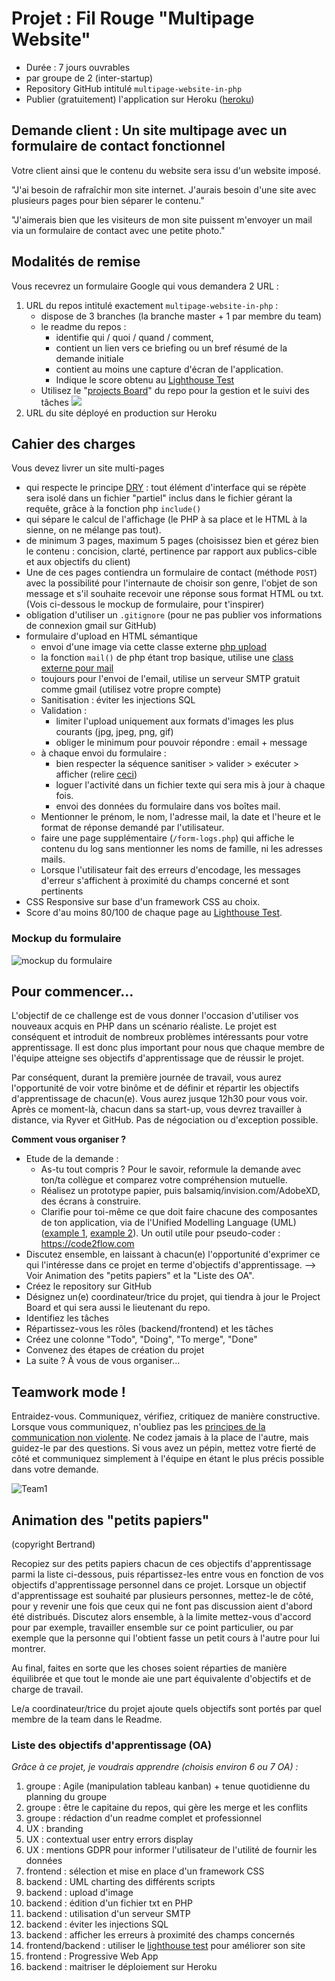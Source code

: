 # Projet : Fil Rouge "Multipage Website"

- Durée : 7 jours ouvrables
- par groupe de 2 (inter-startup)
- Repository GitHub intitulé `multipage-website-in-php`
- Publier (gratuitement) l'application sur Heroku ([heroku](https://www.heroku.com))

## Demande client : Un site multipage avec un formulaire de contact fonctionnel

Votre client ainsi que le contenu du website sera issu d'un website imposé.

"J'ai besoin de rafraîchir mon site internet. J'aurais besoin d'une site avec plusieurs pages pour bien séparer le contenu."

"J'aimerais bien que les visiteurs de mon site puissent m'envoyer un mail via un formulaire de contact avec une petite photo."

## Modalités de remise

Vous recevrez un formulaire Google qui vous demandera 2 URL :

1. URL du repos intitulé exactement `multipage-website-in-php` :  
	- dispose de 3 branches (la branche master + 1 par membre du team)
	- le readme du repos :  
		- identifie qui / quoi / quand / comment,
		- contient un lien vers ce briefing ou un bref résumé de la demande initiale
		- contient au moins une capture d'écran de l'application.
		- Indique le score obtenu au [Lighthouse Test](https://developers.google.com/web/tools/lighthouse/)
	- Utilisez le "[projects Board](https://liftux.com/using-github-issues-project-management/)" du repo pour la gestion et le suivi des tâches
![](https://i1.wp.com/cloud.githubusercontent.com/assets/3477155/18481731/44629a3e-79ab-11e6-8ce9-9ad5f07a135d.gif?w=1200&ssl=1)
2. URL du site déployé en production sur Heroku

## Cahier des charges

Vous devez livrer un site multi-pages

- qui respecte le principe [DRY](https://fr.wikipedia.org/wiki/Ne_vous_r%C3%A9p%C3%A9tez_pas) : tout élément d'interface qui se répète sera isolé dans un fichier "partiel" inclus dans le fichier gérant la requête, grâce à la fonction php `include()`
- qui sépare le calcul de l'affichage (le PHP à sa place et le HTML à la sienne, on ne mélange pas tout).
- de minimum 3 pages, maximum 5 pages (choisissez bien et gérez bien le contenu : concision, clarté, pertinence par rapport aux publics-cible et aux objectifs du client)
- Une de ces pages contiendra un formulaire de contact (méthode `POST`) avec la possibilité pour l'internaute de choisir son genre, l'objet de son message et s'il souhaite recevoir une réponse sous format HTML ou txt. (Vois ci-dessous le mockup de formulaire, pour t'inspirer)
- obligation d'utiliser un `.gitignore` (pour ne pas publier vos informations de connexion gmail sur GitHub)
- formulaire d'upload en HTML sémantique
	- envoi d'une image via cette classe externe [php upload](https://github.com/verot/class.upload.php)
	- la fonction `mail()` de php étant trop basique, utilise une [class externe pour mail](https://github.com/PHPMailer/PHPMailer)
	- toujours pour l'envoi de l'email, utilise un serveur SMTP gratuit comme gmail (utilisez votre propre compte)
	- Sanitisation : éviter les injections SQL
	- Validation :
		- limiter l'upload uniquement aux formats d'images les plus courants (jpg, jpeg, png, gif)
		- obliger le minimum pour pouvoir répondre : email  + message
	- à chaque envoi du formulaire :
		- bien respecter la séquence sanitiser > valider > exécuter > afficher (relire [ceci](https://github.com/becodeorg/lovelace-2/blob/master/Parcours/06-PHP/php-formulaires.md#backend--traitement-du-formulaire))
		- loguer l'activité dans un fichier texte qui sera mis à jour à chaque fois.
		- envoi des données du formulaire dans vos boîtes mail.
	- Mentionner le prénom, le nom, l'adresse mail, la date et l'heure et le format de réponse demandé par l'utilisateur.
	- faire une page supplémentaire (`/form-logs.php`) qui affiche le contenu du log sans mentionner les noms de famille, ni les adresses mails.
	- Lorsque l'utilisateur fait des erreurs d'encodage, les messages d'erreur s'affichent à proximité du champs concerné et sont pertinents
- CSS Responsive sur base d'un framework CSS au choix.
- Score d'au moins 80/100 de chaque page au [Lighthouse Test](https://developers.google.com/web/tools/lighthouse/).

### Mockup du formulaire

![mockup du formulaire](assets/formulaire.png)

## Pour commencer...

L'objectif de ce challenge est de vous donner l'occasion d'utiliser vos nouveaux acquis en PHP dans un scénario réaliste. Le projet est conséquent et introduit de nombreux problèmes intéressants pour votre apprentissage. Il est donc plus important pour nous que chaque membre de l'équipe atteigne ses objectifs d'apprentissage que de réussir le projet.

Par conséquent, durant la première journée de travail, vous aurez l'opportunité de voir votre binôme et de définir et répartir les objectifs d'apprentissage de chacun(e). Vous aurez jusque 12h30 pour vous voir. Après ce moment-là, chacun dans sa start-up, vous devrez travailler à distance, via Ryver et GitHub. Pas de négociation ou d'exception possible.

**Comment vous organiser ?**

- Etude de la demande :  
	- As-tu tout compris ? Pour le savoir, reformule la demande avec ton/ta collègue et comparez votre compréhension mutuelle.
	- Réalisez un prototype papier, puis balsamiq/invision.com/AdobeXD, des écrans à construire.
	- Clarifie pour toi-même ce que doit faire chacune des composantes de ton application, via de l'Unified Modelling Language (UML) ([example 1](http://astah.net/features/uml-features/uml-features-class.png), [example 2](http://msoe.us/taylor/tutorial/se1021/exceptionUML.png)). Un outil utile pour pseudo-coder : https://code2flow.com
- Discutez ensemble, en laissant à chacun(e) l'opportunité d'exprimer ce qui l'intéresse dans ce projet en terme d'objectifs d'apprentissage. --> Voir Animation des "petits papiers" et la "Liste des OA".
- Créez le repository sur GitHub
- Désignez un(e) coordinateur/trice du projet, qui tiendra à jour le Project Board et qui sera aussi le lieutenant du repo.
- Identifiez les tâches
- Répartissez-vous les rôles (backend/frontend) et les tâches
- Créez une colonne "Todo", "Doing", "To merge", "Done"
- Convenez des étapes de création du projet
- La suite ?  À vous de vous organiser...

## Teamwork mode !
Entraidez-vous. Communiquez, vérifiez, critiquez de manière constructive. Lorsque vous communiquez, n'oubliez pas les [principes de la communication non violente](https://github.com/becodeorg/BeCode/wiki/CNV-:-Communication-non-violente). Ne codez jamais à la place de l'autre, mais guidez-le par des questions.
Si vous avez un pépin, mettez votre fierté de côté et communiquez simplement à l'équipe en étant le plus précis possible dans votre demande.

![Team1](./assets/team1.gif)

## Animation des "petits papiers"
(copyright Bertrand)

Recopiez sur des petits papiers chacun de ces objectifs d'apprentissage parmi la liste ci-dessous, puis répartissez-les entre vous en fonction de vos objectifs d'apprentissage personnel dans ce projet.
Lorsque un objectif d'apprentissage est souhaité par plusieurs personnes, mettez-le de côté, pour y revenir une fois que ceux qui ne font pas discussion aient d'abord été distribués. Discutez alors ensemble, à la limite mettez-vous d'accord pour par exemple, travailler ensemble sur ce point particulier, ou par exemple que la personne qui l'obtient fasse un petit cours à l'autre pour lui montrer.

Au final, faites en sorte que les choses soient réparties de manière équilibrée et que tout le monde aie une part équivalente d'objectifs et de charge de travail.

Le/a coordinateur/trice du projet ajoute quels objectifs sont portés par quel membre de la team dans le Readme.

### Liste des objectifs d'apprentissage (OA)

*Grâce à ce projet, je voudrais apprendre (choisis environ 6 ou 7 OA) :*

1. groupe : Agile (manipulation tableau kanban) + tenue quotidienne du planning du groupe
1. groupe : être le capitaine du repos, qui gère les merge et les conflits
1. groupe : rédaction d'un readme complet et professionnel
1. UX : branding
1. UX : contextual user entry errors display
1. UX : mentions GDPR pour informer l'utilisateur de l'utilité de fournir les données
1. frontend : sélection et mise en place d'un framework CSS
1. backend : UML charting des différents scripts
1. backend : upload d'image
1. backend : édition d'un fichier txt en PHP
1. backend : utilisation d'un serveur SMTP
1. backend : éviter les injections SQL
2. backend : afficher les erreurs à proximité des champs concernés
1. frontend/backend : utiliser le [lighthouse test](https://developers.google.com/web/tools/lighthouse/) pour améliorer son site
1. frontend : Progressive Web App
1. backend : maitriser le déploiement sur Heroku
